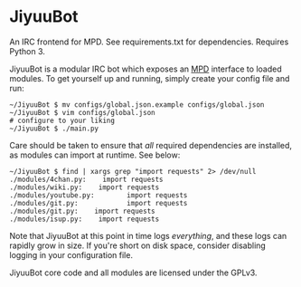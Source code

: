JiyuuBot
==========

An IRC frontend for MPD. See requirements.txt for dependencies. Requires Python 3.

JiyuuBot is a modular IRC bot which exposes an [MPD](http://musicpd.org/) interface to loaded modules. To get yourself up and running, simply create your config file and run:

```
~/JiyuuBot $ mv configs/global.json.example configs/global.json
~/JiyuuBot $ vim configs/global.json
# configure to your liking
~/JiyuuBot $ ./main.py
```

Care should be taken to ensure that _all_ required dependencies are installed, as modules can import at runtime. See below:

```
~/JiyuuBot $ find | xargs grep "import requests" 2> /dev/null
./modules/4chan.py:    import requests
./modules/wiki.py:    import requests
./modules/youtube.py:        import requests
./modules/git.py:            import requests
./modules/git.py:    import requests
./modules/isup.py:    import requests
```

Note that JiyuuBot at this point in time logs *everything*, and these logs can rapidly grow in size. If you're short on disk space, consider disabling logging in your configuration file.

JiyuuBot core code and all modules are licensed under the GPLv3.
